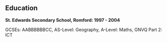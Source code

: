 
## Education

__St. Edwards Secondary School, Romford: 1997 - 2004__

GCSEs: AABBBBBBCC, AS-Level: Geography, A-Level: Maths, GNVQ Part 2: ICT

